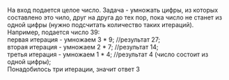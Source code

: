 На вход подается целое число. Задача - умножать цифры, из которых составлено это чило, друг на друга до тех пор, пока число не станет из одной цифры (нужно подсчитать количество таких итераций).
Например, подается число 39:     
первая итерация - умножаем 3 * 9; //результат 27;     
вторая итерация - умножаем 2 * 7; //результат 14;     
третья итерация - умножаем 1 * 4; //результат 4 (число состоит из одной цифры);     
Понадобилось три итерации, значит ответ 3
